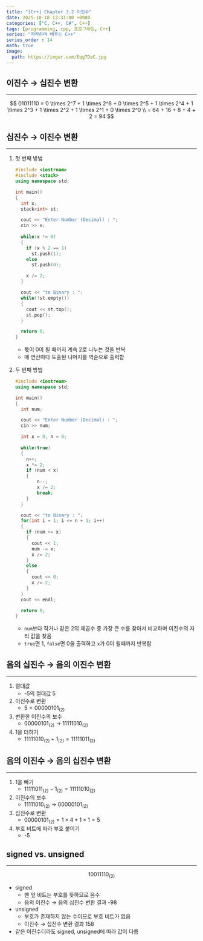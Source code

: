 ```yaml
---
title: "[C++] Chapter 3.2 이진수"
date: 2025-10-18 13:31:00 +0900
categories: ["C, C++, C#", C++]
tags: [programming, cpp, 프로그래밍, C++]
series: "따라하며 배우는 C++"
series_order : 14
math: true
image:
  path: https://imgur.com/Eqg7DeC.jpg
---
```


## 이진수 → 십진수 변환

---

$$
01011110 = 0 \times 2^7 + 1 \times 2^6 + 0 \times 2^5 + 1 \times 2^4 + 1 \times 2^3 + 1 \times 2^2 + 1 \times 2^1 + 0 \times 2^0 \\
= 64 + 16 + 8 + 4 + 2 = 94
$$

## 십진수 → 이진수 변환

---

1. 첫 번째 방법

    ```cpp
    #include <iostream>
    #include <stack>
    using namespace std;

    int main()
    {
      int x;
      stack<int> st;

      cout << "Enter Number (Decimal) : ";
      cin >> x;
        
      while(x != 0)
      {
        if (x % 2 == 1)
          st.push(1);
        else
          st.push(0);

        x /= 2;
      }

      cout << "to Binary : ";
      while(!st.empty())
      {
        cout << st.top();
        st.pop();
      }

      return 0;
    }
    ```

    - 몫이 0이 될 때까지 계속 2로 나누는 것을 반복
    - 매 연산마다 도출된 나머지를 역순으로 출력함

2. 두 번째 방법

    ```cpp
    #include <iostream>
    using namespace std;

    int main()
    {
      int num;

      cout << "Enter Number (Decimal) : ";
      cin >> num;

      int x = 0, n = 0;
      
      while(true)
      {
        n++;
        x *= 2;
        if (num < x)
        {
            n--;
            x /= 2;
            break;
        }
      }

      cout << "to Binary : ";
      for(int i = 1; i <= n + 1; i++)
      {
        if (num >= x)
        {
          cout << 1;
          num -= x;
          x /= 2;
        }
        else
        {
          cout << 0;
          x /= 2;
        }
      }
      cout << endl;

      return 0;
    }
    ```

    - `num`보다 작거나 같은 2의 제곱수 중 가장 큰 수를 찾아서 비교하며 이진수의 자리 값을 찾음
    - `true`면 1, `false`면 0을 출력하고 `x`가 0이 될때까지 반복함

## 음의 십진수 → 음의 이진수 변환

---

1. 절대값
    - -5의 절대값 5
2. 이진수로 변환
    - $5 = 00000101_{(2)}$
3. 변환한 이진수의 보수
    - $00000101_{(2)}$ → $11111010_{(2)}$
4. 1을 더하기
    - $11111010_{(2)} + 1_{(2)} = 11111011_{(2)}$

## 음의 이진수 → 음의 십진수 변환

---

1. 1을 빼기
    - $11111011_{(2)} - 1_{(2)} = 11111010_{(2)}$
2. 이진수의 보수
    - $11111010_{(2)}$ → $00000101_{(2)}$
3. 십진수로 변환
    - $00000101_{(2)} = 1 \times 4 + 1 \times 1 = 5$
4. 부호 비트에 따라 부호 붙이기
    - -5

## signed vs. unsigned

---

$$ 10011110_{(2)} $$

- signed
  - 맨 앞 비트는 부호를 뜻하므로 음수
  - 음의 이진수 → 음의 십진수 변환 결과 -98
- unsigned
  - 부호가 존재하지 않는 수이므로 부호 비트가 없음
  - 이진수 → 십진수 변환 결과 158
- 같은 이진수더라도 signed, unsigned에 따라 값이 다름
